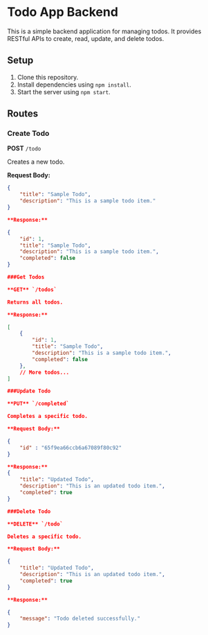 # Todo App Backend

This is a simple backend application for managing todos. It provides RESTful APIs to create, read, update, and delete todos.

## Setup

1. Clone this repository.
2. Install dependencies using `npm install`.
3. Start the server using `npm start`.

## Routes

### Create Todo

**POST** `/todo`

Creates a new todo.

**Request Body:**
```json
{
    "title": "Sample Todo",
    "description": "This is a sample todo item."
}

**Response:**

{
    "id": 1,
    "title": "Sample Todo",
    "description": "This is a sample todo item.",
    "completed": false
}

###Get Todos

**GET** `/todos`

Returns all todos.

**Response:**

[
    {
        "id": 1,
        "title": "Sample Todo",
        "description": "This is a sample todo item.",
        "completed": false
    },
    // More todos...
]

###Update Todo

**PUT** `/completed`

Completes a specific todo.

**Request Body:**

{
    "id" : "65f9ea66ccb6a67089f80c92"
}

**Response:**
{
    "title": "Updated Todo",
    "description": "This is an updated todo item.",
    "completed": true
}

###Delete Todo

**DELETE** `/todo`

Deletes a specific todo.

**Request Body:**

{
    "title": "Updated Todo",
    "description": "This is an updated todo item.",
    "completed": true
}

**Response:**

{
    "message": "Todo deleted successfully."
}